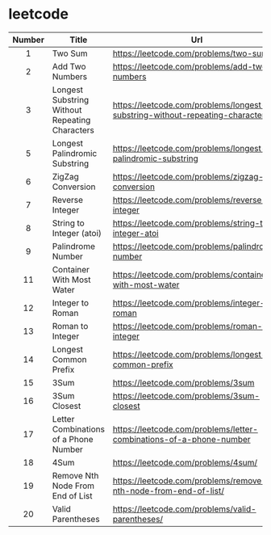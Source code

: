 # leetcode

| Number | Title                                          | Url                                                                            |
| :----: | ---------------------------------------------- | ------------------------------------------------------------------------------ |
| 1      | Two Sum                                        | <https://leetcode.com/problems/two-sum>                                        |
| 2      | Add Two Numbers                                | <https://leetcode.com/problems/add-two-numbers>                                |
| 3      | Longest Substring Without Repeating Characters | <https://leetcode.com/problems/longest-substring-without-repeating-characters> |
| 5      | Longest Palindromic Substring                  | <https://leetcode.com/problems/longest-palindromic-substring>                  |
| 6      | ZigZag Conversion                              | <https://leetcode.com/problems/zigzag-conversion>                              |
| 7      | Reverse Integer                                | <https://leetcode.com/problems/reverse-integer>                                |
| 8      | String to Integer (atoi)                       | <https://leetcode.com/problems/string-to-integer-atoi>                         |
| 9      | Palindrome Number                              | <https://leetcode.com/problems/palindrome-number>                              |
| 11     | Container With Most Water                      | <https://leetcode.com/problems/container-with-most-water>                      |
| 12     | Integer to Roman                               | <https://leetcode.com/problems/integer-to-roman>                               |
| 13     | Roman to Integer                               | <https://leetcode.com/problems/roman-to-integer>                               |
| 14     | Longest Common Prefix                          | <https://leetcode.com/problems/longest-common-prefix>                          |
| 15     | 3Sum                                           | <https://leetcode.com/problems/3sum>                                           |
| 16     | 3Sum Closest                                   | <https://leetcode.com/problems/3sum-closest>                                   |
| 17     | Letter Combinations of a Phone Number          | <https://leetcode.com/problems/letter-combinations-of-a-phone-number>          |
| 18     | 4Sum                                           | <https://leetcode.com/problems/4sum/>                                          |
| 19     | Remove Nth Node From End of List               | <https://leetcode.com/problems/remove-nth-node-from-end-of-list/>              |
| 20     | Valid Parentheses                              | <https://leetcode.com/problems/valid-parentheses/>                             |
